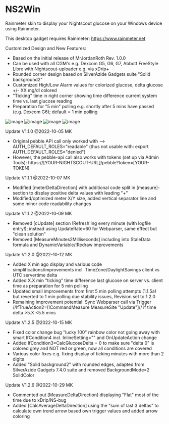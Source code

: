 # NS2Win
 Rainmeter skin to display your Nightscout glucose on your Windows device using Rainmeter.
 
 This desktop gadget requires Rainmeter: https://www.rainmeter.net
 
 Customized Design and New Features:
 - Based on the initial release of MrJordanRoth Rev. 1.0.0 
 - Can be used with all CGM's e.g. Dexcom G5, G6, G7, Abbott FreeStyle Libre with Nightscout-uploader e.g. via xDrip+
 - Rounded corner design based on SilverAzide Gadgets suite "Solid background2"
 - Customized High/Low Alarm values for colorized glucose, delta glucose +/- XX mg/dl colored
 - "Ticking" time in right corner showing time difference current system time vs. last glucose reading
 - Preparation for "5 min" polling e.g. shortly after 5 mins have passed (e.g. Dexcom G6); default = 1 min polling
  
 ![image](https://user-images.githubusercontent.com/60714349/198889996-0fb75f12-c352-4ff4-bfc9-f3e5ff6542d3.png)
 ![image](https://user-images.githubusercontent.com/60714349/198890172-a5d5af8b-0b2e-4207-8283-d1bd90fd9c19.png)
 ![image](https://user-images.githubusercontent.com/60714349/198889055-e20f2d5d-10e9-4174-b067-a61dc046032a.png)
 ![image](https://user-images.githubusercontent.com/60714349/198889087-de531893-340b-4562-99d2-1a6f4f8de67c.png)
 
 Update V1.1.0 @2022-10-05 MK
 - Original pebble API call only worked with --> AUTH_DEFAULT_ROLES="readable" (thus not usable with: export AUTH_DEFAULT_ROLES="denied")
 - However, the pebble-api call also works with tokens (set up via Admin Tools): https://[YOUR-NIGHTSCOUT-URL]/pebble?token=[YOUR-TOKEN]
 
 Update V1.1.1 @2022-10-07 MK
 - Modified [meterDeltaDirection] with additional code split in [measure]-section to display positive delta values with leading "+"
 - Modified/optimized meter X/Y size, added vertical separator line and some minor code readability changes
 
 Update V1.1.2 @2022-10-09 MK
 - Removed [cUpdate] section !Refresh'ing every minute (with logfile entry!); instead using UpdateRate=60 for Webparser, same effect but "clean solution"
 - Removed [MeasureMinutes2Milliseconds] including into StaleData formula and DynamicVariable/!Redraw improvements
 
 Update V1.2.0 @2022-10-12 MK
 - Added X min ago display and various code simplifications/improvements incl. TimeZone/DaylightSavings client vs UTC servertime delta
 - Added X.X min "ticking" time difference last glucose on server vs. client time as preparation for 5 min polling
 - Updated small improvements from first 5 min polling attempts (1.1.5a) but reverted to 1 min polling due stability issues, Revision set to 1.2.0
 - Remaining improvement potential: Sync Webparser call via Trigger //IfTrueAction2=[!CommandMeasure MeasureSite "Update"]// if time delta >5.X <5.5 mins
 
 Update V1.2.5 @2022-10-15 MK
 - Fixed color change bug "lucky 100" rainbow color not going away with smart IfCondition4 incl. InlineSetting="" and OnUpdateAction change
 - Added IfCondition3=CalcGlucoseDelta = 0 to make sure "delta 0" is colored grey and NOT red or green, now all conditions are covered
 - Various color fixes e.g. fixing display of ticking minutes with more than 2 digits
 - Added "Solid background2" with rounded edges, adapted from SilverAzide Gadgets 7.4.0 suite and removed BackgroundMode=2 SolidColor
 
 Update V1.2.6 @2022-10-29 MK
 - Commented out [MeasureDeltaDirection] displaying "Flat" most of the time due to xDrip/NS-bug
 - Added [CalcAverageDeltaDirection] using the "sum of last 3 deltas" to calculate own trend arrow based own trigger values and added arrow coloring
